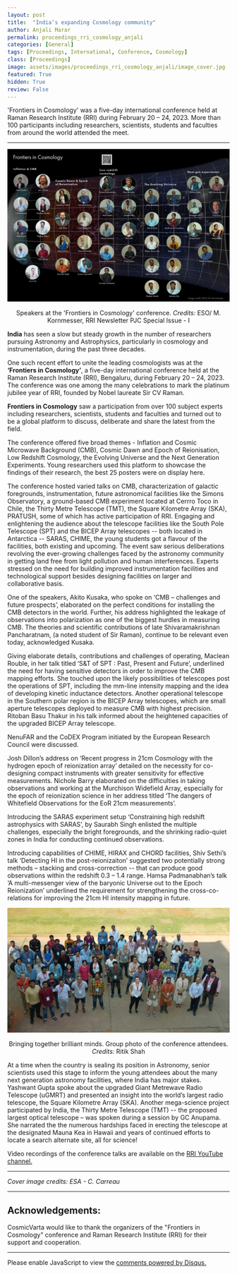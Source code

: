 ```yaml
---
layout: post
title:  "India’s expanding Cosmology community"
author: Anjali Marar
permalink: proceedings_rri_cosmology_anjali
categories: [General]
tags: [Proceedings, International, Conference, Cosmology]
class: [Proceedings]
image: assets/images/proceedings_rri_cosmology_anjali/image_cover.jpg
featured: True
hidden: True
review: False
---
```

>
'Frontiers in Cosmology' was a five-day international conference held at Raman Research Institute (RRI) during February 20 – 24, 2023. More than 100 participants including researchers, scientists, students and faculties from around the world attended the meet.
>
---

<p align="center">
  <img src="../assets/images/proceedings_rri_cosmology_anjali/image1.png">
</p>

<p align = "center">
Speakers at the 'Frontiers in Cosmology' conference. <em>Credits:</em> ESO/ M. Kornmesser, RRI Newsletter PJC Special Issue - I
</p> 

<b>India</b> has seen a slow but steady growth in the number of researchers pursuing Astronomy and Astrophysics, particularly in cosmology and instrumentation, during the past three decades.

One such recent effort to unite the leading cosmologists was at the <b>‘Frontiers in Cosmology’</b>, a five-day international conference held at the Raman Research Institute (RRI), Bengaluru, during February 20 – 24, 2023. The conference was one among the many celebrations to mark the platinum jubilee year of RRI, founded by Nobel laureate Sir CV Raman.

<b>Frontiers in Cosmology</b> saw a participation from over 100 subject experts including researchers, scientists, students and faculties and turned out to be a global platform to discuss, deliberate and share the latest from the field.
 
The conference offered five broad themes - Inflation and Cosmic Microwave Background (CMB), Cosmic Dawn and Epoch of Reionisation, Low Redshift Cosmology, the Evolving Universe and the Next Generation Experiments. Young researchers used this platform to showcase the findings of their research, the best 25 posters were on display here.

The conference hosted varied talks on CMB, characterization of galactic foregrounds, instrumentation, future astronomical facilities like the Simons Observatory, a ground-based CMB experiment located at Cerrro Toco in Chile, the Thirty Metre Telescope (TMT), the Square Kilometre Array (SKA), PRATUSH, some of which has active participation of RRI. Engaging and enlightening the audience about the telescope facilities like the South Pole Telescope (SPT) and the BICEP Array telescopes -- both located in Antarctica -- SARAS, CHIME, the young students got a flavour of the facilities, both existing and upcoming. The event saw serious deliberations revolving the ever-growing challenges faced by the astronomy community in getting land free from light pollution and human interferences. Experts stressed on the need for building improved instrumentation facilities and technological support besides designing facilities on larger and collaborative basis.

One of the speakers, Akito Kusaka, who spoke on ‘CMB – challenges and future prospects’, elaborated on the perfect conditions for installing the CMB detectors in the world. Further, his address highlighted the leakage of observations into polarization as one of the biggest hurdles in measuring CMB. The theories and scientific contributions of late Shivaramakrishnan Pancharatnam, (a noted student of Sir Raman), continue to be relevant even today, acknowledged Kusaka.

Giving elaborate details, contributions and challenges of operating, Maclean Rouble, in her talk titled ‘S&T of SPT : Past, Present and Future’, underlined the need for having sensitive detectors in order to improve the CMB mapping efforts. She touched upon the likely possibilities of telescopes post the operations of SPT, including the mm-line intensity mapping and the idea of developing kinetic inductance detectors. Another operational telescope in the Southern polar region is the BICEP Array telescopes, which are small aperture telescopes deployed to measure CMB with highest precision. Ritoban Basu Thakur in his talk informed about the heightened capacities of the upgraded BICEP Array telescope.
 
NenuFAR and the CoDEX Program initiated by the European Research Council were discussed.

Josh Dillon’s address on ‘Recent progress in 21cm Cosmology with the hydrogen epoch of reionization array’ detailed on the necessity for co-designing compact instruments with greater sensitivity for effective measurements. Nichole Barry elaborated on the difficulties in taking observations and working at the Murchison Widefield Array, especially for the epoch of reionization science in her address titled ‘The dangers of Whitefield Observations for the EoR 21cm measurements’.

Introducing the SARAS experiment setup ‘Constraining high redshift astrophysics with SARAS’, by Saurabh Singh enlisted the multiple challenges, especially the bright foregrounds, and the shrinking radio-quiet zones in India for conducting continued observations.

Introducing capabilities of CHIME, HIRAX and CHORD facilities, Shiv Sethi’s talk ‘Detecting HI in the post-reionizaiton’ suggested two potentially strong methods – stacking and cross-correction -- that can produce good observations within the redshift 0.3 – 1.4 range. Hamsa Padmanabhan’s talk ‘A multi-messenger view of the baryonic Universe out to the Epoch Reionization’ underlined the requirement for strengthening the cross-co-relations for improving the 21cm HI intensity mapping in future.

<p align="center">
  <img src="../assets/images/proceedings_rri_cosmology_anjali/image2.JPG">
</p>

<p align = "center">
Bringing together brilliant minds. Group photo of the conference attendees. <em>Credits:</em> Ritik Shah
</p> 

At a time when the country is sealing its position in Astronomy, senior scientists used this stage to inform the young attendees about the many next generation astronomy facilities, where India has major stakes. Yashwant Gupta spoke about the upgraded Giant Metrewave Radio Telescope (uGMRT) and presented an insight into the world’s largest radio telescope, the Square Kilometre Array (SKA). Another mega-science project participated by India, the Thirty Metre Telescope (TMT) -- the proposed largest optical telescope – was spoken during a session by GC Anupama. She narrated the the numerous hardships faced in erecting the telescope at the designated Mauna Kea in Hawaii and years of continued efforts to locate a search alternate site, all for science!

Video recordings of the conference talks are available on the <a href="https://www.youtube.com/playlist?list=PLOT8qUzmOGqovk12OtW3lBM7yEe759dyp" target="_blank"> RRI YouTube channel.</a>

---

<i>Cover image credits: ESA - C. Carreau</i>

---

## Acknowledgements:

CosmicVarta would like to thank the organizers of the "Frontiers in Cosmology" conference and Raman Research Institute (RRI) for their support and cooperation.

---

<div id="disqus_thread"></div>
<script>
    /**
    *  RECOMMENDED CONFIGURATION VARIABLES: EDIT AND UNCOMMENT THE SECTION BELOW TO INSERT DYNAMIC VALUES FROM YOUR PLATFORM OR CMS.
    *  LEARN WHY DEFINING THESE VARIABLES IS IMPORTANT: https://disqus.com/admin/universalcode/#configuration-variables    */
    /*
    var disqus_config = function () {
    this.page.url = PAGE_URL;  // Replace PAGE_URL with your page's canonical URL variable
    this.page.identifier = PAGE_IDENTIFIER; // Replace PAGE_IDENTIFIER with your page's unique identifier variable
    };
    */
    (function() { // DON'T EDIT BELOW THIS LINE
    var d = document, s = d.createElement('script');
    s.src = 'https://cosmicvarta-in.disqus.com/embed.js';
    s.setAttribute('data-timestamp', +new Date());
    (d.head || d.body).appendChild(s);
    })();
</script>
<noscript>Please enable JavaScript to view the <a href="https://disqus.com/?ref_noscript">comments powered by Disqus.</a></noscript>
